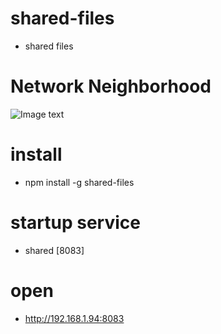 # shared-files
- shared files
# Network Neighborhood
![Image text](https://laof.github.io/home/static/images/shared.png)

# install

- npm install -g shared-files
# startup service

- shared [8083]
# open

- http://192.168.1.94:8083